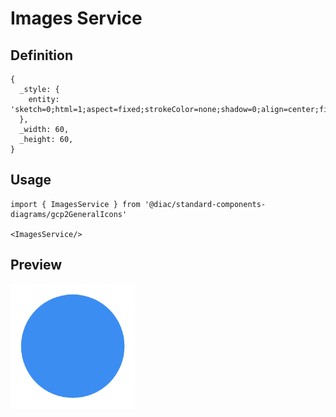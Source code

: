 # Images Service

## Definition

```
{
  _style: { 
    entity: 'sketch=0;html=1;aspect=fixed;strokeColor=none;shadow=0;align=center;fillColor=#3B8DF1;verticalAlign=top;labelPosition=center;verticalLabelPosition=bottom;shape=ellipse',
  },
  _width: 60,
  _height: 60,
}
```

## Usage

```
import { ImagesService } from '@diac/standard-components-diagrams/gcp2GeneralIcons'

<ImagesService/>
```

## Preview

<img src="./images-service.png" width="200"/>
